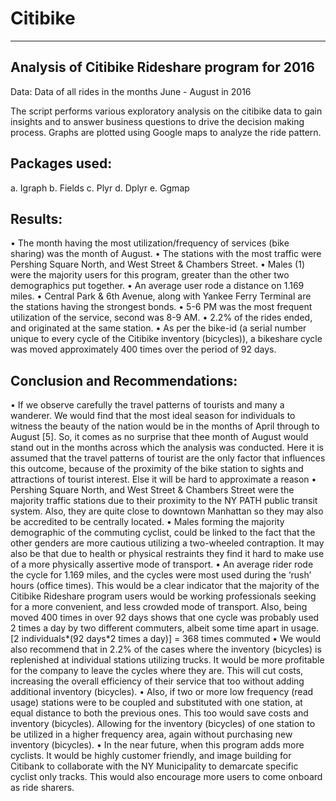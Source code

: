 # Citibike
--------------------------------------------------
Analysis of Citibike Rideshare program for 2016
--------------------------------------------------
Data: Data of all rides in the months June - August in 2016
  
  The script performs various exploratory analysis on the citibike data to gain insights and to answer business questions to drive the   decision making process. Graphs are plotted using Google maps to analyze the ride pattern.
  
  Packages used:
  ---------------
  a.	Igraph
  b.	Fields
  c.	Plyr
  d.	Dplyr
  e.	Ggmap
  
  Results:
  ----------
•	The month having the most utilization/frequency of services (bike sharing) was the month of August.
•	The stations with the most traffic were Pershing Square North, and West Street & Chambers Street.
•	Males (1) were the majority users for this program, greater than the other two demographics put together.
•	An average user rode a distance on 1.169 miles.
•	Central Park & 6th Avenue, along with Yankee Ferry Terminal are the stations having the strongest bonds.
•	5-6 PM was the most frequent utilization of the service, second was 8-9 AM.
•	2.2% of the rides ended, and originated at the same station.
•	As per the bike-id (a serial number unique to every cycle of the Citibike inventory (bicycles)), a bikeshare cycle was moved approximately 400 times over the period of 92 days.

Conclusion and Recommendations:
--------------------------------
•	If we observe carefully the travel patterns of tourists and many a wanderer. We would find that the most ideal season for individuals to witness the beauty of the nation would be in the months of April through to August [5]. So, it comes as no surprise that thee month of August would stand out in the months across which the analysis was conducted. Here it is assumed that the travel patterns of tourist are the only factor that influences this outcome, because of the proximity of the bike station to sights and attractions of tourist interest. Else it will be hard to approximate a reason 
•	Pershing Square North, and West Street & Chambers Street were the majority traffic stations due to their proximity to the NY PATH public transit system. Also, they are quite close to downtown Manhattan so they may also be accredited to be centrally located.
•	Males forming the majority demographic of the commuting cyclist, could be linked to the fact that the other genders are more cautious utilizing a two-wheeled contraption. It may also be that due to health or physical restraints they find it hard to make use of a more physically assertive mode of transport.
•	An average rider rode the cycle for 1.169 miles, and the cycles were most used during the ‘rush’ hours (office times). This would be a clear indicator that the majority of the Citibike Rideshare program users would be working professionals seeking for a more convenient, and less crowded mode of transport. Also, being moved 400 times in over 92 days shows that one cycle was probably used 2 times a day by two different commuters, albeit some time apart in usage. 
[2 individuals*(92 days*2 times a day)] = 368 times commuted
•	We would also recommend that in 2.2% of the cases where the inventory (bicycles) is replenished at individual stations utilizing trucks. It would be more profitable for the company to leave the cycles where they are. This will cut costs, increasing the overall efficiency of their service that too without adding additional inventory (bicycles).
•	Also, if two or more low frequency (read usage) stations were to be coupled and substituted with one station, at equal distance to both the previous ones. This too would save costs and inventory (bicycles). Allowing for the inventory (bicycles) of one station to be utilized in a higher frequency area, again without purchasing new inventory (bicycles).
•	In the near future, when this program adds more cyclists. It would be highly customer friendly, and image building for Citibank to collaborate with the NY Municipality to demarcate specific cyclist only tracks. This would also encourage more users to come onboard as ride sharers.  
